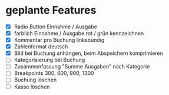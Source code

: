 # geplante Features

- [x] Radio Button Einnahme / Ausgabe
- [x] farblich Einnahme / Ausgabe rot / grün kennzeichnen
- [x] Kommentar pro Buchung linksbündig
- [x] Zahlenformat deutsch
- [x] Bild bei Buchung anhängen, beim Abspeichern komprimieren
- [ ] Kategorisierung bei Buchung
- [ ] Zusammenfassung "Summe Ausgaben" nach Kategorie
- [ ] Breakpoints 300, 600, 900, 1300
- [ ] Buchung löschen
- [ ] Kasse löschen
